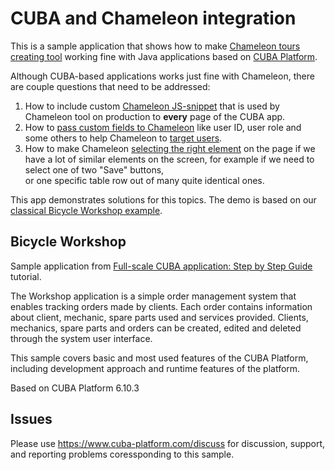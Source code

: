 # CUBA and Chameleon integration

This is a sample application that shows how to make [Chameleon tours creating tool](https://www.trychameleon.com/) 
working fine with Java applications based on [CUBA Platform](https://www.cuba-platform.com/).

Although CUBA-based applications works just fine with Chameleon, there are couple questions that need to be addressed:

1. How to include custom [Chameleon JS-snippet](https://www.trychameleon.com/setup/go-live) that is used by Chameleon 
tool on production to **every** page of the CUBA app.
1. How to [pass custom fields to Chameleon](https://www.youtube.com/watch?v=2GZueVdBPGw&list=PLu0g_GBxlYcmVU1fRJ7HPmDzBKDJAUFep&index=5)
like user ID, user role and some others to help Chameleon to 
[target users](https://www.youtube.com/watch?v=poYJ2Rq57dI&index=4&list=PLu0g_GBxlYcmVU1fRJ7HPmDzBKDJAUFep).
1. How to make Chameleon 
[selecting the right element](https://www.youtube.com/watch?v=KI26PLlEsr4&list=PLu0g_GBxlYcmVU1fRJ7HPmDzBKDJAUFep&index=3) 
on the page if we have a lot of similar elements on the screen, for example if we need to select one of two "Save" buttons,  
or one specific table row out of many quite identical ones.

This app demonstrates solutions for this topics.
The demo is based on our [classical Bicycle Workshop example](https://github.com/cuba-platform/sample-workshop).

## Bicycle Workshop

Sample application from [Full-scale CUBA application: Step by Step Guide](https://github.com/cuba-platform/sample-workshop/wiki) tutorial.

The Workshop application is a simple order management system that enables tracking orders made by clients. Each order contains information about client, mechanic, spare parts used and services provided. Clients, mechanics, spare parts and orders can be created, edited and deleted through the system user interface.

This sample covers basic and most used features of the CUBA Platform, including development approach and runtime features of the platform.

Based on CUBA Platform 6.10.3

## Issues
Please use https://www.cuba-platform.com/discuss for discussion, support, and reporting problems coressponding to this sample.
